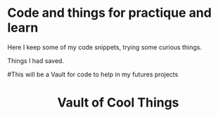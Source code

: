 # Code and things for practique and learn

Here I keep some of my code snippets, trying some curious things.


Things I had saved.

#This will be a Vault for code to help in my futures projects

<h1 align="center">Vault of Cool Things</h1>
 
 
 
 
 ```this is a section to post code